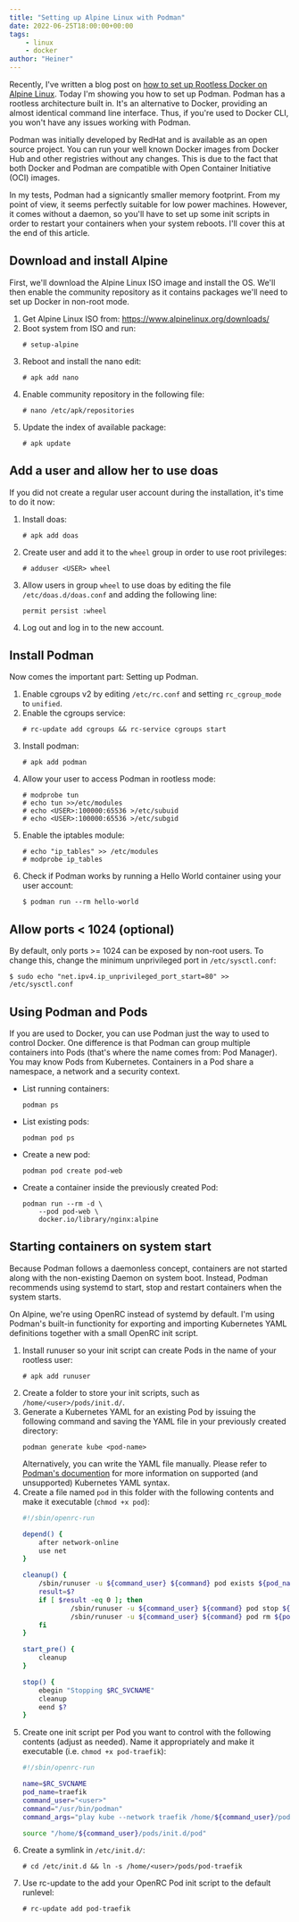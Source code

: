 ```yaml
---
title: "Setting up Alpine Linux with Podman"
date: 2022-06-25T18:00:00+00:00
tags:
    - linux
    - docker
author: "Heiner"
---
```


Recently, I've written a blog post on [how to set up Rootless Docker on Alpine Linux](/posts/alpine-docker-rootless/). Today I'm showing you how to set up Podman. Podman has a rootless architecture built in. It's an alternative to Docker, providing an almost identical command line interface. Thus, if you're used to Docker CLI, you won't have any issues working with Podman.

Podman was initially developed by RedHat and is available as an open source project. You can run your well known Docker images from Docker Hub and other registries without any changes. This is due to the fact that both Docker and Podman are compatible with Open Container Initiative (OCI) images.

In my tests, Podman had a signicantly smaller memory footprint. From my point of view, it seems perfectly suitable for low power machines. However, it comes without a daemon, so you'll have to set up some init scripts in order to restart your containers when your system reboots. I'll cover this at the end of this article.

## Download and install Alpine
First, we'll download the Alpine Linux ISO image and install the OS. We'll then enable the community repository as it contains packages we'll need to set up Docker in non-root mode.

1. Get Alpine Linux ISO from: https://www.alpinelinux.org/downloads/
1. Boot system from ISO and run:
    ```
    # setup-alpine
    ```
1. Reboot and install the nano edit:
    ```
    # apk add nano
    ```
1. Enable community repository in the following file:
    ```
    # nano /etc/apk/repositories
    ```
1. Update the index of available package:
    ```
    # apk update
    ```

## Add a user and allow her to use doas
If you did not create a regular user account during the installation, it's time to do it now:

1. Install doas:
    ```
    # apk add doas
    ```
1. Create user and add it to the `wheel` group in order to use root privileges:
    ```
    # adduser <USER> wheel
    ```
1. Allow users in group `wheel` to use doas by editing the file `/etc/doas.d/doas.conf` and adding the following line:
    ```
    permit persist :wheel
    ```
1. Log out and log in to the new account.

## Install Podman
Now comes the important part: Setting up Podman.

1. Enable cgroups v2 by editing `/etc/rc.conf` and setting `rc_cgroup_mode` to `unified`.
1. Enable the cgroups service:
    ```
    # rc-update add cgroups && rc-service cgroups start
    ````
1. Install podman:
    ```
    # apk add podman
    ```
1. Allow your user to access Podman in rootless mode:
    ```
    # modprobe tun
    # echo tun >>/etc/modules
    # echo <USER>:100000:65536 >/etc/subuid
    # echo <USER>:100000:65536 >/etc/subgid
    ```
1. Enable the iptables module:
    ```
    # echo "ip_tables" >> /etc/modules
    # modprobe ip_tables
    ```
1. Check if Podman works by running a Hello World container using your user account:
    ```
    $ podman run --rm hello-world
    ```

## Allow ports < 1024 (optional)
By default, only ports >= 1024 can be exposed by non-root users. To change this, change the minimum unprivileged port in `/etc/sysctl.conf`:
```
$ sudo echo "net.ipv4.ip_unprivileged_port_start=80" >> /etc/sysctl.conf
```

## Using Podman and Pods
If you are used to Docker, you can use Podman just the way to used to control Docker. One difference is that Podman can group multiple containers into Pods (that's where the name comes from: Pod Manager). You may know Pods from Kubernetes. Containers in a Pod share a namespace, a network and a security context.

* List running containers:
    ```
    podman ps
    ```
* List existing pods:
    ```
    podman pod ps
    ```
* Create a new pod:
    ```
    podman pod create pod-web
    ```
* Create a container inside the previously created Pod:
    ```
    podman run --rm -d \
        --pod pod-web \
        docker.io/library/nginx:alpine
    ```

## Starting containers on system start
Because Podman follows a daemonless concept, containers are not started along with the non-existing Daemon on system boot. Instead, Podman recommends using systemd to start, stop and restart containers when the system starts.

On Alpine, we're using OpenRC instead of systemd by default. I'm using Podman's built-in functionity for exporting and importing Kubernetes YAML definitions together with a small OpenRC init script.

1. Install runuser so your init script can create Pods in the name of your rootless user:
    ```
    # apk add runuser
    ```
1. Create a folder to store your init scripts, such as `/home/<user>/pods/init.d/`.
1. Generate a Kubernetes YAML for an existing Pod by issuing the following command and saving the YAML file in your previously created directory:
    ```
    podman generate kube <pod-name>
    ```
    Alternatively, you can write the YAML file manually. Please refer to [Podman's documention](https://docs.podman.io/en/latest/markdown/podman-generate-kube.1.html) for more information on supported (and unsupported) Kubernetes YAML syntax.
1. Create a file named `pod` in this folder with the following contents and make it executable (`chmod +x pod`):
    ```bash
    #!/sbin/openrc-run

    depend() {
        after network-online 
        use net 
    }

    cleanup() {
        /sbin/runuser -u ${command_user} ${command} pod exists ${pod_name}
        result=$?
        if [ $result -eq 0 ]; then
                /sbin/runuser -u ${command_user} ${command} pod stop ${pod_name}
                /sbin/runuser -u ${command_user} ${command} pod rm ${pod_name}
        fi
    }

    start_pre() {
        cleanup
    }

    stop() {
        ebegin "Stopping $RC_SVCNAME"
        cleanup
        eend $?
    }
    ```
1. Create one init script per Pod you want to control with the following contents (adjust as needed). Name it appropriately and make it executable (i.e. `chmod +x pod-traefik`):
    ```bash
    #!/sbin/openrc-run

    name=$RC_SVCNAME
    pod_name=traefik
    command_user="<user>"
    command="/usr/bin/podman"
    command_args="play kube --network traefik /home/${command_user}/pods/${pod_name}/pod.yaml"

    source "/home/${command_user}/pods/init.d/pod"
    ```
1. Create a symlink in `/etc/init.d/`:
    ```
    # cd /etc/init.d && ln -s /home/<user>/pods/pod-traefik
    ```
1. Use rc-update to the add your OpenRC Pod init script to the default runlevel:
    ```
    # rc-update add pod-traefik
    ```